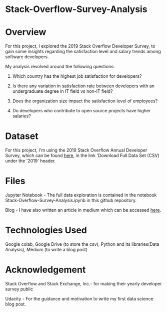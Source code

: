 # Stack-Overflow-Survey-Analysis

# Overview

For this project, I explored the 2019 Stack Overflow Developer Survey, to gain some insights regarding the satisfaction  level and salary trends among software developers. 

My analysis revolved around the following questions:

1. Which country has the highest job satisfaction for developers?

2. Is there any variation in satisfaction rate between developers with an undergraduate degree in IT field vs non-IT field?

3. Does the organization size impact the satisfaction level of employees?

4. Do developers who contribute to open source projects have higher salaries?

# Dataset

For this project, I'm using the 2019 Stack Overflow Annual Developer Survey, which can be found [here](https://insights.stackoverflow.com/survey), in the link 'Download Full Data Set (CSV) under the '2019' header.

# Files

Jupyter Notebook - The full data exploration is contained in the notebook Stack-Overflow-Survey-Analysis.ipynb in this github repository. 

Blog - I have also written an article in medium which can be accessed [here](https://medium.com/p/ad333b5d18b7/edit).

# Technologies Used

Google colab, Google Drive (to store the csv), Python and its libraries(Data Analysis), Medium (to write a blog post)

# Acknowledgement

Stack Overflow and Stack Exchange, Inc.- for making their yearly developer survey public

Udacity - For the guidance and motivation to write my first data science blog post. 
